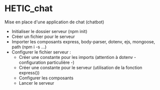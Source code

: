 # HETIC_chat

Mise en place d'une application de chat (chatbot)

- Initialiser le dossier serveur (npm init)
- Créer un fichier pour le serveur
- Importer les composants express, body-parser, dotenv, ejs, mongoose, path (npm i -s ...)
- Configurer le fichier serveur :
    - Créer une constante pour les imports (attention à dotenv - configuration particulière -)
    - Créer une constante pour le serveur (utilisation de la fonction express())
    - Configurer les composants
    - Lancer le serveur